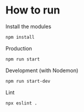 # How to run

Install the modules

```bash
npm install
```

Production

```bash
npm run start
```

Development (with Nodemon)

```bash
npm run start-dev
```

Lint

```bash
npx eslint .
```
